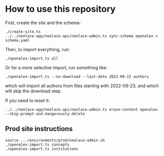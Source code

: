 # How to use this repository

First, create the site and the schema:

```
./create-site.ts
../../neolace-app/neolace-api/neolace-admin.ts sync-schema openalex < schema.yaml
```

Then, to import everything, run:

```
./openalex-import.ts all
```

Or for a more selective import, run something like:

```
./openalex-import.ts --no-download --last-date 2022-09-22 authors
```

which will import all authors from files starting with 2022-09-23, and which will skip the download step.

If you need to reset it:

```
../../neolace-app/neolace-api/neolace-admin.ts erase-content openalex --skip-prompt-and-dangerously-delete
```


## Prod site instructions

```
source .../environments/prod/neolace-admin.sh
./openalex-import.ts concepts
./openalex-import.ts institutions
```